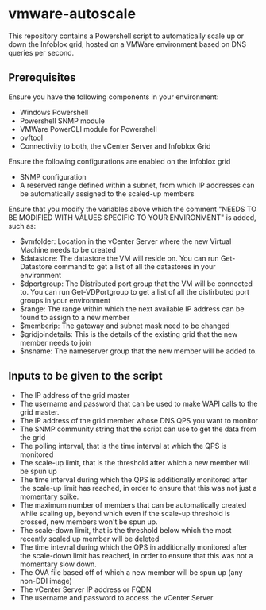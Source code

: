 # vmware-autoscale

This repository contains a Powershell script to automatically scale up or down the Infoblox grid, hosted on a VMWare environment based on DNS queries per second.

## Prerequisites

Ensure you have the following components in your environment:

 - Windows Powershell
 -  Powershell SNMP module
 - VMWare PowerCLI module for Powershell
 - ovftool
 - Connectivity to both, the vCenter Server and Infoblox Grid

Ensure the following configurations are enabled on the Infoblox grid
 - SNMP configuration
 - A reserved range defined within a subnet, from which IP addresses can be automatically assigned to the scaled-up members

Ensure that you modify the variables above which the comment "NEEDS TO BE MODIFIED WITH VALUES SPECIFIC TO YOUR ENVIRONMENT" is added, such as:

 - $vmfolder: Location in the vCenter Server where the new Virtual Machine needs to be created
 - $datastore: The datastore the VM will reside on. You can run Get-Datastore command to get a list of all the datastores in your environment
 - $dportgroup: The Distributed port group that the VM will be connected to. You can run Get-VDPortgroup to get a list of all the distirbuted port groups in your environment
 - $range: The range within which the next available IP address can be found to assign to a new member
 - $memberip: The gateway and subnet mask need to be changed
 - $gridjoindetails: This is the details of the existing grid that the new member needs to join
 - $nsname: The nameserver group that the new member will be added to.

## Inputs to be given to the script

 - The IP address of the grid master
 - The username and password that can be used to make WAPI calls to the grid master.
 - The IP address of the grid member whose DNS QPS you want to monitor
 - The SNMP community string that the script can use to get the data from the grid
 - The polling interval, that is the time interval at which the QPS is monitored
 - The scale-up limit, that is the threshold after which a new member will be spun up
 - The time interval during which the QPS is additionally monitored after the scale-up limit has reached, in order to ensure that this was not just a momentary spike.
 - The maximum number of members that can be automatically created while scaling up, beyond which even if the scale-up threshold is crossed, new members won't be spun up.
 - The scale-down limit, that is the threshold below which the most recently scaled up member will be deleted
 - The time intevral during which the QPS in additionally monitored after the scale-down limit has reached, in order to ensure that this was not a momentary slow down.
 - The OVA file based off of which a new member will be spun up (any non-DDI image)
 - The vCenter Server IP address or FQDN
 - The username and password to access the vCenter Server

```
